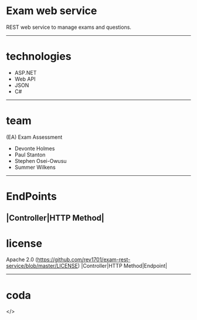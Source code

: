 # Exam web service
REST web service to manage exams and questions.


---
# technologies
- ASP.NET
- Web API
- JSON
- C#


---
# team
(EA) Exam Assessment
- Devonte Holmes
- Paul Stanton
- Stephen Osei-Owusu
- Summer Wilkens

---
# EndPoints
|Controller|HTTP Method|
---
# license
Apache 2.0 (https://github.com/rev1701/exam-rest-service/blob/master/LICENSE)
|Controller|HTTP Method|Endpoint|

---
# coda
</>

